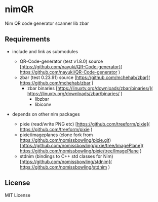 nimQR
=====

Nim QR code generator scanner lib zbar


Requirements
------------

- include and link as submodules

	- QR-Code-generator (test v1.8.0) source [https://github.com/nayuki/QR-Code-generator]( https://github.com/nayuki/QR-Code-generator )
	- zbar (test 0.23.91) source [https://github.com/mchehab/zbar]( https://github.com/mchehab/zbar )
		- zbar binaries [https://linuxtv.org/downloads/zbar/binaries/]( https://linuxtv.org/downloads/zbar/binaries/ )
			- libzbar
			- libiconv


- depends on other nim packages

	- pixie (read/write PNG etc) [https://github.com/treeform/pixie]( https://github.com/treeform/pixie )
	- pixie/imageplanes (clone fork from https://github.com/nomissbowling/pixie.git) [https://github.com/nomissbowling/pixie/tree/ImagePlane]( https://github.com/nomissbowling/pixie/tree/ImagePlane )
	- stdnim (bindings to C++ std classes for Nim) [https://github.com/nomissbowling/stdnim]( https://github.com/nomissbowling/stdnim )


License
-------

MIT License
